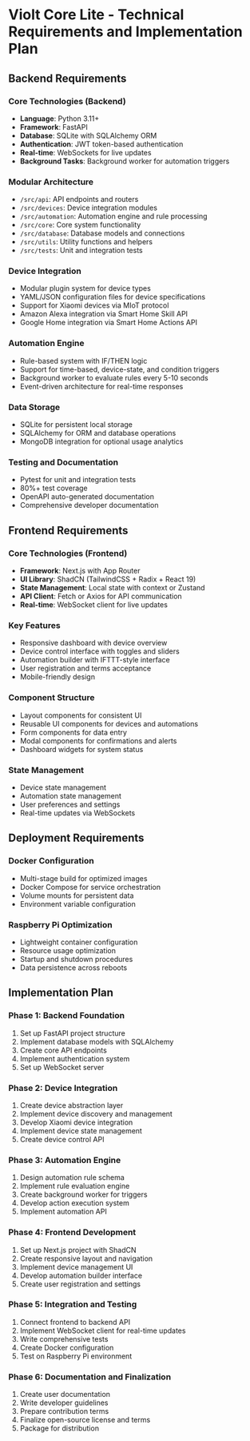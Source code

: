 # Violt Core Lite - Technical Requirements and Implementation Plan

## Backend Requirements

### Core Technologies (Backend)

- **Language**: Python 3.11+
- **Framework**: FastAPI
- **Database**: SQLite with SQLAlchemy ORM
- **Authentication**: JWT token-based authentication
- **Real-time**: WebSockets for live updates
- **Background Tasks**: Background worker for automation triggers

### Modular Architecture

- `/src/api`: API endpoints and routers
- `/src/devices`: Device integration modules
- `/src/automation`: Automation engine and rule processing
- `/src/core`: Core system functionality
- `/src/database`: Database models and connections
- `/src/utils`: Utility functions and helpers
- `/src/tests`: Unit and integration tests

### Device Integration

- Modular plugin system for device types
- YAML/JSON configuration files for device specifications
- Support for Xiaomi devices via MIoT protocol
- Amazon Alexa integration via Smart Home Skill API
- Google Home integration via Smart Home Actions API

### Automation Engine

- Rule-based system with IF/THEN logic
- Support for time-based, device-state, and condition triggers
- Background worker to evaluate rules every 5-10 seconds
- Event-driven architecture for real-time responses

### Data Storage

- SQLite for persistent local storage
- SQLAlchemy for ORM and database operations
- MongoDB integration for optional usage analytics

### Testing and Documentation

- Pytest for unit and integration tests
- 80%+ test coverage
- OpenAPI auto-generated documentation
- Comprehensive developer documentation

## Frontend Requirements

### Core Technologies (Frontend)

- **Framework**: Next.js with App Router
- **UI Library**: ShadCN (TailwindCSS + Radix + React 19)
- **State Management**: Local state with context or Zustand
- **API Client**: Fetch or Axios for API communication
- **Real-time**: WebSocket client for live updates

### Key Features

- Responsive dashboard with device overview
- Device control interface with toggles and sliders
- Automation builder with IFTTT-style interface
- User registration and terms acceptance
- Mobile-friendly design

### Component Structure

- Layout components for consistent UI
- Reusable UI components for devices and automations
- Form components for data entry
- Modal components for confirmations and alerts
- Dashboard widgets for system status

### State Management

- Device state management
- Automation state management
- User preferences and settings
- Real-time updates via WebSockets

## Deployment Requirements

### Docker Configuration

- Multi-stage build for optimized images
- Docker Compose for service orchestration
- Volume mounts for persistent data
- Environment variable configuration

### Raspberry Pi Optimization

- Lightweight container configuration
- Resource usage optimization
- Startup and shutdown procedures
- Data persistence across reboots

## Implementation Plan

### Phase 1: Backend Foundation

1. Set up FastAPI project structure
2. Implement database models with SQLAlchemy
3. Create core API endpoints
4. Implement authentication system
5. Set up WebSocket server

### Phase 2: Device Integration

1. Create device abstraction layer
2. Implement device discovery and management
3. Develop Xiaomi device integration
4. Implement device state management
5. Create device control API

### Phase 3: Automation Engine

1. Design automation rule schema
2. Implement rule evaluation engine
3. Create background worker for triggers
4. Develop action execution system
5. Implement automation API

### Phase 4: Frontend Development

1. Set up Next.js project with ShadCN
2. Create responsive layout and navigation
3. Implement device management UI
4. Develop automation builder interface
5. Create user registration and settings

### Phase 5: Integration and Testing

1. Connect frontend to backend API
2. Implement WebSocket client for real-time updates
3. Write comprehensive tests
4. Create Docker configuration
5. Test on Raspberry Pi environment

### Phase 6: Documentation and Finalization

1. Create user documentation
2. Write developer guidelines
3. Prepare contribution terms
4. Finalize open-source license and terms
5. Package for distribution
